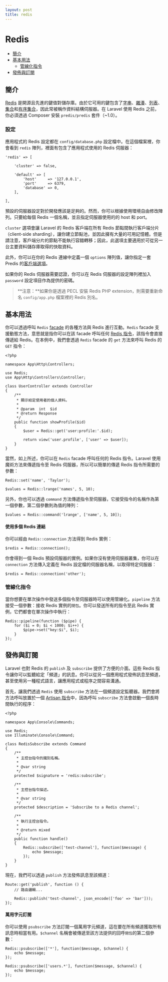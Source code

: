 ```yaml
---
layout: post
title: redis
---
```

# Redis

- [簡介](#introduction)
- [基本用法](#basic-usage)
    - [管線化指令](#pipelining-commands)
- [發佈與訂閱](#pubsub)

<a name="introduction"></a>
## 簡介

[Redis](http://redis.io) 是開源且先進的鍵值對儲存庫。由於它可用的鍵包含了[字串](http://redis.io/topics/data-types#strings)、[雜湊](http://redis.io/topics/data-types#hashes)、[列表](http://redis.io/topics/data-types#lists)、[集合](http://redis.io/topics/data-types#sets)和[有序集合](http://redis.io/topics/data-types#sorted-sets)，因此常被稱作資料結構伺服器。在 Laravel 使用 Redis 之前，你必須透過 Composer 安裝 `predis/predis` 套件（~1.0）。

<a name="configuration"></a>
### 設定

應用程式的 Redis 設定都在 `config/database.php` 設定檔中。在這個檔案裡，你會看到 `redis` 陣列，裡面有包含了應用程式使用的 Redis 伺服器：

    'redis' => [

        'cluster' => false,

        'default' => [
            'host'     => '127.0.0.1',
            'port'     => 6379,
            'database' => 0,
        ],

    ],

預設的伺服器設定對於開發應該是足夠的。然而，你可以根據使用環境自由修改陣列。只要給每個 Redis 一個名稱，並且指定伺服器使用的的 host 和 port。

`cluster` 選項會讓 Laravel 的 Redis 客戶端在所有 Redis 節點間執行客戶端分片（client-side sharding），讓你建立節點池，並因此擁有大量的可用記憶體。但是請注意，客戶端分片的節點不能執行容錯轉移；因此，此選項主要適用於可從另一台主要資料儲存庫取得的快取資料。

此外，你可以在你的 Redis 連線中定義一個 `options` 陣列值，讓你指定一套 Predis 的[客戶端選項](https://github.com/nrk/predis/wiki/Client-Options)。

如果你的 Redis 伺服器需要認證，你可以在 Redis 伺服器的設定陣列裡加入 `password` 設定項目作為提供的密碼。

> **注意：**如果你是透過 PECL 安裝 Redis PHP extension，則需要重新命名 `config/app.php` 檔案裡的 Redis 別名。

<a name="basic-usage"></a>
## 基本用法

你可以透過呼叫 `Redis` [facade](/laravel_tw/docs/5.2/facades) 的各種方法與 Redis 進行互動。`Redis` facade 支援動態方法，意思就是指你可以在該 facade 呼叫任何 [Redis 指令](http://redis.io/commands)，該指令會直接傳遞給 Redis。在本例中，我們會透過 `Redis` facade 的 `get` 方法來呼叫 Redis 的 `GET` 指令：

    <?php

    namespace App\Http\Controllers;

    use Redis;
    use App\Http\Controllers\Controller;

    class UserController extends Controller
    {
        /**
         * 顯示給定使用者的個人資料。
         *
         * @param  int  $id
         * @return Response
         */
        public function showProfile($id)
        {
            $user = Redis::get('user:profile:'.$id);

            return view('user.profile', ['user' => $user]);
        }
    }

當然，如上所述，你可以在 `Redis` facade 呼叫任何的 Redis 指令。Laravel 使用魔術方法來傳遞指令至 Redis 伺服器，所以可以簡單的傳遞 Redis 指令所需要的參數：

    Redis::set('name', 'Taylor');

    $values = Redis::lrange('names', 5, 10);

另外，你也可以透過 `command` 方法傳遞指令至伺服器，它接受指令的名稱作為第一個參數，第二個參數則為值的陣列：

    $values = Redis::command('lrange', ['name', 5, 10]);

#### 使用多個 Redis 連結

你可以經由 `Redis::connection` 方法得到 Redis 實例：

    $redis = Redis::connection();

你會得到一個 Redis 預設伺服器的實例。如果你沒有使用伺服器叢集，你可以在 `connection` 方法傳入定義在 Redis 設定檔的伺服器名稱，以取得特定伺服器：

    $redis = Redis::connection('other');

<a name="pipelining-commands"></a>
### 管線化指令

當你想要在單次操作中發送多個指令至伺服器時可以使用管線化。`pipeline` 方法接受一個參數：接收 Redis 實例的`閉包`。你可以發送所有的指令至此 Redis 實例，它們都會在單次操作中執行：

    Redis::pipeline(function ($pipe) {
        for ($i = 0; $i < 1000; $i++) {
            $pipe->set("key:$i", $i);
        }
    });

<a name="pubsub"></a>
## 發佈與訂閱

Laravel 也對 Redis 的 `publish` 及 `subscribe` 提供了方便的介面。這些 Redis 指令讓你可以監聽給定「頻道」的訊息。你可以從另一個應用程式發佈訊息至頻道，甚至使用另一種程式語言，讓應用程式或程序之間容易溝通。

首先，讓我們透過 `Redis` 使用 `subscribe` 方法在一個頻道設定監聽器。我們會將方法呼叫放置於一個 [Artisan 指令](/laravel_tw/docs/5.2/artisan)中，因為呼叫 `subscribe` 方法會啟動一個長時間執行的程序：

    <?php

    namespace App\Console\Commands;

    use Redis;
    use Illuminate\Console\Command;

    class RedisSubscribe extends Command
    {
        /**
         * 主控台指令的識別名稱。
         *
         * @var string
         */
        protected $signature = 'redis:subscribe';

        /**
         * 主控台指令描述。
         *
         * @var string
         */
        protected $description = 'Subscribe to a Redis channel';

        /**
         * 執行主控台指令。
         *
         * @return mixed
         */
        public function handle()
        {
            Redis::subscribe(['test-channel'], function($message) {
                echo $message;
            });
        }
    }

現在，我們可以透過 `publish` 方法發佈訊息至該頻道：

    Route::get('publish', function () {
        // 路由邏輯...

        Redis::publish('test-channel', json_encode(['foo' => 'bar']));
    });

#### 萬用字元訂閱

你可以使用 `psubscribe` 方法訂閱一個萬用字元頻道，這在要在所有頻道獲取所有訊息時相當有用。`$channel` 名稱會被傳遞至該方法提供的回呼`閉包`的第二個參數：

    Redis::psubscribe(['*'], function($message, $channel) {
        echo $message;
    });

    Redis::psubscribe(['users.*'], function($message, $channel) {
        echo $message;
    });
